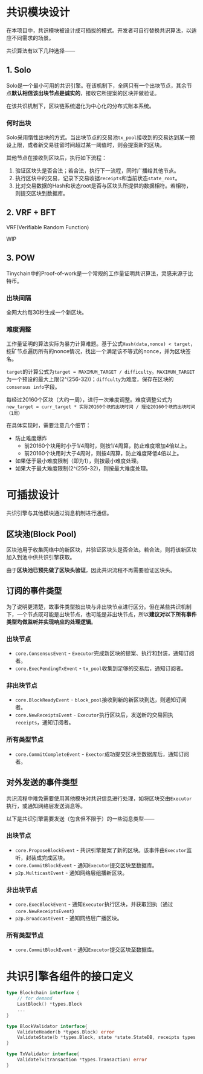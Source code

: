 # 共识模块设计
在本项目中，共识模块被设计成可插拔的模式。开发者可自行替换共识算法，以适应不同需求的场景。

共识算法有以下几种选择——

## 1. Solo
Solo是一个最小可用的共识引擎。在该机制下，全网只有一个出块节点，其余节点**默认相信该出块节点是诚实的**，接收它所提案的区块并做验证。

在该共识机制下，区块链系统退化为中心化的分布式账本系统。

### 何时出块
Solo采用惰性出块的方式。当出块节点的交易池`tx_pool`接收到的交易达到某一预设上限，或者新交易驻留时间超过某一阈值时，则会提案新的区块。

其他节点在接收到区块后，执行如下流程：
1. 验证区块头是否合法；若合法，执行下一流程，同时广播给其他节点。
2. 执行区块中的交易，记录下交易收据`receipts`和当前状态`state_root`。
3. 比对交易数据的Hash和状态root是否与区块头所提供的数据相符。若相符，则提交区块到数据库。

## 2. VRF + BFT
VRF(Verifiable Random Function)

WIP

## 3. POW
Tinychain中的Proof-of-work是一个常规的工作量证明共识算法，灵感来源于比特币。
### 出块间隔
全网大约每30秒生成一个新区块。

### 难度调整
工作量证明的算法实际为暴力计算难题。基于公式`Hash(data,nonce) < target`，挖矿节点遍历所有的nonce情况，找出一个满足该不等式的nonce，并为区块签名。

`target`的计算公式为`target = MAXIMUM_TARGET / difficulty`。`MAXIMUN_TARGET`为一个预设的最大上限(2^(256-32))；`diffculty`为难度，保存在区块的`consensus info`字段。

每经过20160个区块（大约一周），进行一次难度调整。难度调整公式为`new_target = curr_target * 实际20160个块的出块时间 / 理论20160个块的出块时间（1周）`

在具体实现时，需要注意几个细节：
- 防止难度爆炸
    - 前20160个块用时小于1/4周时，则按1/4周算，防止难度增加4倍以上。
    - 前20160个块用时大于4周时，则按4周算，防止难度降低4倍以上。
- 如果低于最小难度限制（即为1），则按最小难度处理。
- 如果大于最大难度限制(2^(256-32)，则按最大难度处理。

# 可插拔设计
共识引擎与其他模块通过消息机制进行通信。

## 区块池(Block Pool)
区块池用于收集网络中的新区块，并验证区块头是否合法。若合法，则将该新区块加入到池中供共识引擎获取。

由于**区块池已预先做了区块头验证**，因此共识流程不再需要验证区块头。

## 订阅的事件类型
为了说明更清楚，故事件类型按出块与非出块节点进行区分。但在某些共识机制下，一个节点既可能是出块节点，也可能是非出块节点，所以**建议对以下所有事件类型均做监听并实现响应的处理逻辑**。
### 出块节点
- `core.ConsensusEvent` - `Executor`完成新区块的提案、执行和封装，通知订阅者。
- `core.ExecPendingTxEvent` - `tx_pool`收集到足够的交易后，通知订阅者。

### 非出块节点
- `core.BlockReadyEvent` - `block_pool`接收到新的新区块到达，则通知订阅者。
- `core.NewReceiptsEvent` - `Executor`执行区块后，发送新的交易回执`receipts`，通知订阅者。

### 所有类型节点
- `core.CommitCompleteEvent` - `Exector`成功提交区块至数据库后，通知订阅者。

## 对外发送的事件类型
共识流程中难免需要使用其他模块对共识信息进行处理，如将区块交由`Executor`执行，或通知网络层发送消息等。

以下是共识引擎需要发送（包含但不限于）的一些消息类型——

### 出块节点
- `core.ProposeBlockEvent` - 共识引擎提案了新的区块。该事件由`Executor`监听，封装成完成区块。
- `core.CommitBlockEvent` - 通知`Executor`提交区块至数据库。
- `p2p.MulticastEvent` - 通知网络层组播新区块。

### 非出块节点
- `core.ExecBlockEvent` - 通知`Executor`执行区块，并获取回执（通过`core.NewReceiptsEvent`)
- `p2p.BroadcastEvent` - 通知网络层广播区块。

### 所有类型节点
- `core.CommitBlockEvent` - 通知`Executor`提交区块至数据库。

# 共识引擎各组件的接口定义
```Go
type Blockchain interface {
    // for demand
    LastBlock() *types.Block
    ...
}

type BlockValidator interface{
    ValidateHeader(b *types.Block) error
    ValidateState(b *types.Block, state *state.StateDB, receipts types.Receipts) error
}

type TxValidator interface{
	ValidateTx(transaction *types.Transaction) error
}
```
